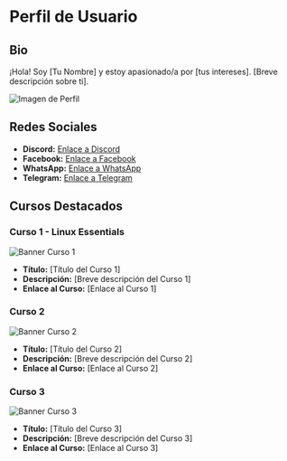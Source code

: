 # Perfil de Usuario

## Bio
¡Hola! Soy [Tu Nombre] y estoy apasionado/a por [tus intereses]. [Breve descripción sobre ti].

![Imagen de Perfil](enlace-a-tu-imagen.jpg)

## Redes Sociales

- **Discord:** [Enlace a Discord](https://discord.gg/C8JTtR9uxW)
- **Facebook:** [Enlace a Facebook](https://www.facebook.com/academiatux)
- **WhatsApp:** [Enlace a WhatsApp](https://wa.link/150cdj)
- **Telegram:** [Enlace a Telegram](https://telegram.me/academiatux)

## Cursos Destacados

### Curso 1 - Linux Essentials
![Banner Curso 1](https://media.proprofs.com/images/QM/user_images/1826446/1632736063.jpg)
- **Título:** [Título del Curso 1]
- **Descripción:** [Breve descripción del Curso 1]
- **Enlace al Curso:** [Enlace al Curso 1]

### Curso 2
![Banner Curso 2](enlace-a-banner-curso2.jpg)
- **Título:** [Título del Curso 2]
- **Descripción:** [Breve descripción del Curso 2]
- **Enlace al Curso:** [Enlace al Curso 2]

### Curso 3
![Banner Curso 3](enlace-a-banner-curso3.jpg)
- **Título:** [Título del Curso 3]
- **Descripción:** [Breve descripción del Curso 3]
- **Enlace al Curso:** [Enlace al Curso 3]
